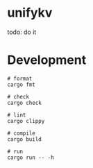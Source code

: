 # unifykv

todo: do it

# Development

```shell
# format
cargo fmt

# check
cargo check

# lint
cargo clippy

# compile
cargo build

# run
cargo run -- -h
```
